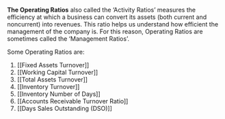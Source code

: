 **The Operating Ratios** also called the ‘Activity Ratios’ measures the efficiency at which a business can convert its assets (both current and noncurrent) into revenues. This ratio helps us understand how efficient the management of the company is. For this reason, Operating Ratios are sometimes called the ‘Management Ratios’.

Some Operating Ratios are:

1.  [[Fixed Assets Turnover]]
2.  [[Working Capital Turnover]] 
3.  [[Total Assets Turnover]]
4.  [[Inventory Turnover]]
5.  [[Inventory Number of Days]]
6.  [[Accounts Receivable Turnover Ratio]]
7.  [[Days Sales Outstanding (DSO)]]